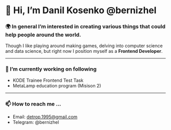 # 👋 Hi, I’m Danil Kosenko @bernizhel

### :earth_africa: In general I’m interested in creating various things that could help people around the world.
Though I like playing around making games, delving into computer science and data science, but right now I position myself as a **Frontend Developer**.

___
### 🌱 I’m currently working on following
- KODE Trainee Frontend Test Task
- MetaLamp education program (Misison 2)

___
### 📫 How to reach me ...
* Email: detrop.1995@gmail.com
* Telegram: @bernizhel
